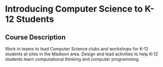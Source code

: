 # Introducing Computer Science to K-12 Students

## Course Description
Work in teams to lead Computer Science clubs and workshops for K-12 students at sites in the Madison area. Design and lead activities to help K-12 students learn computational thinking and computer programming.
